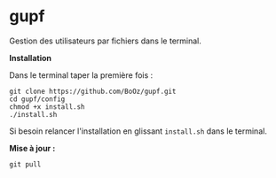 # gupf
Gestion des utilisateurs par fichiers dans le terminal.

**Installation**

Dans le terminal taper la première fois :
```
git clone https://github.com/BoOz/gupf.git
cd gupf/config
chmod +x install.sh
./install.sh
```

Si besoin relancer l'installation en glissant `install.sh` dans le terminal.

**Mise à jour :**
```
git pull
```

